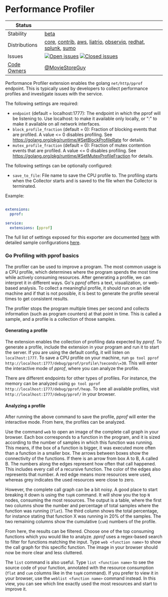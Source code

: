 # Performance Profiler

<!-- status autogenerated section -->
| Status        |           |
| ------------- |-----------|
| Stability     | [beta]  |
| Distributions | [core], [contrib], [aws], [liatrio], [observiq], [redhat], [splunk], [sumo] |
| Issues        | [![Open issues](https://img.shields.io/github/issues-search/open-telemetry/opentelemetry-collector-contrib?query=is%3Aissue%20is%3Aopen%20label%3Aextension%2Fpprof%20&label=open&color=orange&logo=opentelemetry)](https://github.com/open-telemetry/opentelemetry-collector-contrib/issues?q=is%3Aopen+is%3Aissue+label%3Aextension%2Fpprof) [![Closed issues](https://img.shields.io/github/issues-search/open-telemetry/opentelemetry-collector-contrib?query=is%3Aissue%20is%3Aclosed%20label%3Aextension%2Fpprof%20&label=closed&color=blue&logo=opentelemetry)](https://github.com/open-telemetry/opentelemetry-collector-contrib/issues?q=is%3Aclosed+is%3Aissue+label%3Aextension%2Fpprof) |
| [Code Owners](https://github.com/open-telemetry/opentelemetry-collector-contrib/blob/main/CONTRIBUTING.md#becoming-a-code-owner)    | [@MovieStoreGuy](https://www.github.com/MovieStoreGuy) |

[beta]: https://github.com/open-telemetry/opentelemetry-collector#beta
[core]: https://github.com/open-telemetry/opentelemetry-collector-releases/tree/main/distributions/otelcol
[contrib]: https://github.com/open-telemetry/opentelemetry-collector-releases/tree/main/distributions/otelcol-contrib
[aws]: https://github.com/aws-observability/aws-otel-collector
[liatrio]: https://github.com/liatrio/liatrio-otel-collector
[observiq]: https://github.com/observIQ/observiq-otel-collector
[redhat]: https://github.com/os-observability/redhat-opentelemetry-collector
[splunk]: https://github.com/signalfx/splunk-otel-collector
[sumo]: https://github.com/SumoLogic/sumologic-otel-collector
<!-- end autogenerated section -->

Performance Profiler extension enables the golang `net/http/pprof` endpoint.
This is typically used by developers to collect performance profiles and
investigate issues with the service.

The following settings are required:

- `endpoint` (default = localhost:1777): The endpoint in which the pprof will
be listening to. Use localhost:<port> to make it available only locally, or
":<port>" to make it available on all network interfaces.
- `block_profile_fraction` (default = 0): Fraction of blocking events that
are profiled. A value <= 0 disables profiling. See
https://golang.org/pkg/runtime/#SetBlockProfileRate for details.
- `mutex_profile_fraction` (default = 0): Fraction of mutex contention
events that are profiled. A value <= 0 disables profiling. See
https://golang.org/pkg/runtime/#SetMutexProfileFraction for details.

The following settings can be optionally configured:

- `save_to_file`: File name to save the CPU profile to. The profiling starts when the
Collector starts and is saved to the file when the Collector is terminated.

Example:
```yaml

extensions:
  pprof:

service:
  extensions: [pprof]
```

The full list of settings exposed for this exporter are documented [here](./config.go)
with detailed sample configurations [here](./testdata/config.yaml).


### Go Profiling with pprof basics

The profiler can be used to improve a program.
The most common usage is a CPU profile, which determines where the program spends the most time while actively consuming resources.
After generating a profile, we can interpret it in different ways.
Go's _pprof_ offers a text, visualization, or web-based analysis.
To collect a meaningful profile, it should run on an idle machine and if that is not possible, it is best to generate the profile several times to get consistent results.

The profiler stops the program multiple times per second and collects information (such as program counters) at that point in time.
This is called a sample, and a profile is a collection of those samples.

#### Generating a profile
The extension enables the collection of profiling data expected by _pprof_.
To generate a profile, include the extension in your program and run it to start the server.
If you are using the default config, it will listen on `localhost:1777`.
To save a CPU profile on your machine, run `go tool pprof http://localhost:1777/debug/pprof/profile\?seconds\=30`.
This will enter the interactive mode of _pprof_, where you can analyze the profile.

There are different endpoints for other types of profiles.
For instance, the memory can be analyzed using `go tool pprof http://localhost:1777/debug/pprof/heap`.
To see all available profiles, visit `http://localhost:1777/debug/pprof/` in your browser.

#### Analyzing a profile

After running the above command to save the profile, _pprof_ will enter the interactive mode.
From here, the profiles can be analyzed.

Use the command `web` to open an image of the complete call graph in your browser.
Each box corresponds to a function in the program, and it is sized according to the number of samples in which this function was running.
This means, if the box of a function is bigger, it was executed more often than a function in a smaller box.
The arrows between boxes show the connectivity of the functions.
If there is an arrow from box A to B, A called B.
The numbers along the edges represent how often that call happened.
This includes every call of a recursive function.
The color of the edges also represents that number.
A red edge means more resources were used, whereas grey indicates the used resources were close to zero.

However, the complete call graph can be a bit noisy.
A good place to start breaking it down is using the `topN` command.
It will show you the top `N` nodes, consuming the most resources.
The output is a table, where the first two columns show the number and percentage of total samples where the function was running (`flat`).
The third column shows the total percentage, for instance stating that function X was running in 20% of the samples.
The two remaining columns show the cumulative (`cum`) numbers of the profile.

From here, the results can be filtered.
Choose one of the top consuming functions which you would like to analyze.
_pprof_ uses a regex-based search to filter for functions matching the input.
Type `web <function name>` to show the call graph for this specific function.
The image in your browser should now be more clear and less cluttered.

The `list` command is also useful.
Type `list <function name>` to see the source code of your function, annotated with the resource consumption (`flat` and `cum` columns like in the `topN` command).
If you prefer to view it in your browser, use the `weblist <function name>` command instead.
In this view, you can see which line exactly used the most resources and start to improve it.

